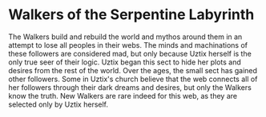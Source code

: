 # Walkers of the Serpentine Labyrinth


The Walkers build and rebuild the world and mythos around them in an attempt to lose all peoples in their webs. The minds and machinations of these followers are considered mad, but only because Uztix herself is the only true seer of their logic. Uztix began this sect to hide her plots and desires from the rest of the world. Over the ages, the small sect has gained other followers. Some in Uztix's church believe that the web connects all of her followers through their dark dreams and desires, but only the Walkers know the truth. New Walkers are rare indeed for this web, as they are selected only by Uztix herself.

